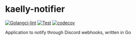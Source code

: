 # kaelly-notifier

[![Golangci-lint](https://github.com/kaellybot/kaelly-notifier/actions/workflows/golangci-lint.yml/badge.svg)](https://github.com/kaellybot/kaelly-notifier/actions/workflows/golangci-lint.yml)
[![Test](https://github.com/kaellybot/kaelly-notifier/actions/workflows/test.yml/badge.svg)](https://github.com/kaellybot/kaelly-notifier/actions/workflows/test.yml)
[![codecov](https://codecov.io/gh/kaellybot/kaelly-notifier/branch/main/graph/badge.svg)](https://codecov.io/gh/kaellybot/kaelly-notifier) 

Application to notify through Discord webhooks, written in Go 
